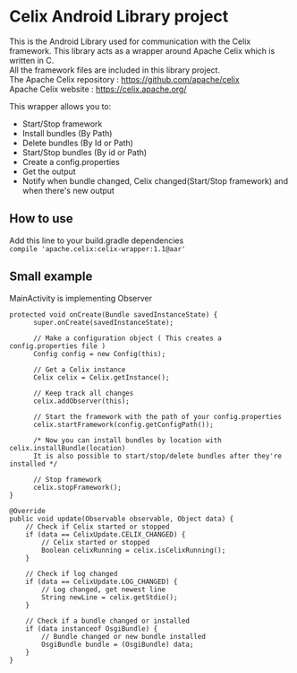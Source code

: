 # Celix Android Library project

This is the Android Library used for communication with the Celix framework.
This library acts as a wrapper around Apache Celix which is written in C.  
All the framework files are included in this library project.   
The Apache Celix repository : https://github.com/apache/celix  
Apache Celix website : https://celix.apache.org/


This wrapper allows you to:

- Start/Stop framework
- Install bundles (By Path)
- Delete bundles  (By Id or Path)
- Start/Stop bundles   (By id or Path)
- Create a config.properties
- Get the output
- Notify when bundle changed, Celix changed(Start/Stop framework) and when there's new output

## How to use

Add this line to your build.gradle dependencies  
`compile 'apache.celix:celix-wrapper:1.1@aar'`

## Small example
MainActivity is implementing Observer
```
protected void onCreate(Bundle savedInstanceState) {
      super.onCreate(savedInstanceState);

      // Make a configuration object ( This creates a config.properties file )
      Config config = new Config(this);

      // Get a Celix instance
      Celix celix = Celix.getInstance();

      // Keep track all changes
      celix.addObserver(this);

      // Start the framework with the path of your config.properties
      celix.startFramework(config.getConfigPath());

      /* Now you can install bundles by location with celix.installBundle(location)
      It is also possible to start/stop/delete bundles after they're installed */

      // Stop framework
      celix.stopFramework();
}

@Override
public void update(Observable observable, Object data) {
    // Check if Celix started or stopped
    if (data == CelixUpdate.CELIX_CHANGED) {
        // Celix started or stopped
        Boolean celixRunning = celix.isCelixRunning();
    }

    // Check if log changed
    if (data == CelixUpdate.LOG_CHANGED) {
        // Log changed, get newest line
        String newLine = celix.getStdio();
    }

    // Check if a bundle changed or installed
    if (data instanceof OsgiBundle) {
        // Bundle changed or new bundle installed
        OsgiBundle bundle = (OsgiBundle) data;
    }
}

```
